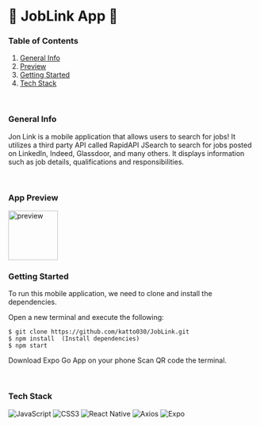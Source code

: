 # 💼 JobLink App 💼

### Table of Contents
1. [General Info](#info)
2. [Preview](#preview)
3. [Getting Started](#start)
5. [Tech Stack](#tech)

</br>

<a id="info"></a>
### General Info
Jon Link is a mobile application that allows users to search for jobs! It utilizes a third party API called RapidAPI JSearch to search for jobs posted on LinkedIn, Indeed, Glassdoor, and many others. It displays information such as job details, qualifications and responsibilities.

</br>

<a id="preview"></a>
### App Preview
<img src="https://user-images.githubusercontent.com/106702313/230324996-76ab15f8-cf28-4695-bf28-35030eeff93c.PNG" alt="preview" height="100">


</br>

<a id="start"></a>
### Getting Started

To run this mobile application, we need to clone and install the dependencies.

Open a new terminal and execute the following:

```
$ git clone https://github.com/katto030/JobLink.git
$ npm install  (Install dependencies)
$ npm start
```
Download Expo Go App on your phone
Scan QR code the terminal. 

</br>


<a id="tech"></a>
### Tech Stack
![JavaScript](https://img.shields.io/badge/javascript-%23323330.svg?style=for-the-badge&logo=javascript&logoColor=%23F7DF1E)
![CSS3](https://img.shields.io/badge/css3-%231572B6.svg?style=for-the-badge&logo=css3&logoColor=white)
![React Native](https://img.shields.io/badge/react_native-%2320232a.svg?style=for-the-badge&logo=react&logoColor=%2361DAFB)
![Axios](https://img.shields.io/badge/axios-5a29e4.svg?style=for-the-badge&logo=axios&logoColor=white)
![Expo](https://img.shields.io/badge/expo-1C1E24?style=for-the-badge&logo=expo&logoColor=#D04A37)




